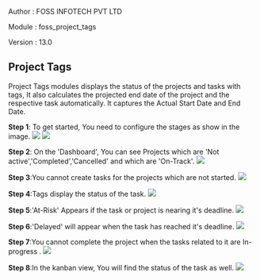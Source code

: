 
Author : FOSS INFOTECH PVT LTD

Module : foss\_project\_tags

Version : 13.0

<h2>Project Tags</h2>

<p>Project Tags modules displays the status of the projects and tasks with tags, It also calculates the projected end date of the project and the respective task automatically. It captures the Actual Start Date and End Date.</p>

<b>Step 1</b>: To get started, You need to configure the stages as show in the image.
<img src="static/description/1.png">
<img src="static/description/2.png">

<b>Step 2</b>: On the 'Dashboard', You can see Projects which are 'Not active','Completed','Cancelled' and which are 'On-Track'.
<img src="static/description/main_screenshot.png">

<b>Step 3</b>:You cannot create tasks for the projects which are not started.
<img src="static/description/4.png">

<b>Step 4</b>:Tags display the status of the task.
<img src="static/description/5.png">

<b>Step 5</b>:'At-Risk' Appears if the task or project is nearing it's deadline.
<img src="static/description/10.png">

<b>Step 6</b>:'Delayed' will appear when the task has reached it's deadline.
<img src="static/description/6.png">

<b>Step 7</b>:You cannot complete the project when the tasks related to it are In-progress .
<img src="static/description/7.png">

<b>Step 8</b>:In the kanban view, You will find the status of the task as well.
<img src="static/description/8.png">
